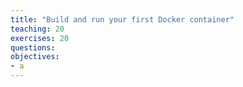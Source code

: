 ```yaml
---
title: "Build and run your first Docker container"
teaching: 20
exercises: 20
questions:
objectives:
- a
---
```

